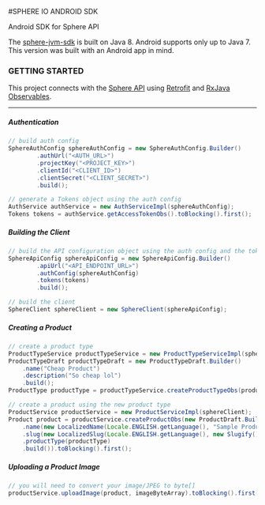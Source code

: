 #SPHERE IO ANDROID SDK

Android SDK for Sphere API

The [sphere-jvm-sdk](https://github.com/sphereio/sphere-jvm-sdk) is built on Java 8. Android supports only up to Java 7.
This version was built with an Android app in mind.

### GETTING STARTED ###

This project connects with the [Sphere API](http://dev.sphere.io/dev) using [Retrofit](http://square.github.io/retrofit/) and [RxJava Observables](https://github.com/ReactiveX/RxJava).

----
##### Authentication #####
```java
// build auth config
SphereAuthConfig sphereAuthConfig = new SphereAuthConfig.Builder()
        .authUrl("<AUTH_URL>")
        .projectKey("<PROJECT_KEY>")
        .clientId("<CLIENT_ID>")
        .clientSecret("<CLIENT_SECRET>")
        .build();

// generate a Tokens object using the auth config
AuthService authService = new AuthServiceImpl(sphereAuthConfig);
Tokens tokens = authService.getAccessTokenObs().toBlocking().first();
```

##### Building the Client #####
```java
// build the API configuration object using the auth config and the tokens object
SphereApiConfig sphereApiConfig = new SphereApiConfig.Builder()
        .apiUrl("<API_ENDPOINT_URL>")
        .authConfig(sphereAuthConfig)
        .tokens(tokens)
        .build();

// build the client
SphereClient sphereClient = new SphereClient(sphereApiConfig);
```

##### Creating a Product #####
```java
// create a product type
ProductTypeService productTypeService = new ProductTypeServiceImpl(sphereClient);
ProductTypeDraft productTypeDraft = new ProductTypeDraft.Builder()
    .name("Cheap Product")
    .description("So cheap lol")
    .build();
ProductType productType = productTypeService.createProductTypeObs(productTypeDraft).toBlocking().first();

// create a product using the new product type
ProductService productService = new ProductServiceImpl(sphereClient);
Product product = productService.createProductObs(new ProductDraft.Builder()
    .name(new LocalizedName(Locale.ENGLISH.getLanguage(), "Sample Product"))
    .slug(new LocalizedSlug(Locale.ENGLISH.getLanguage(), new Slugify().slugify("Sample Product 1")))
    .productType(productType)
    .build()).toBlocking().first();

```
##### Uploading a Product Image #####
```java
// you will need to convert your image/JPEG to byte[]
productService.uploadImage(product, imageByteArray).toBlocking().first();
```
